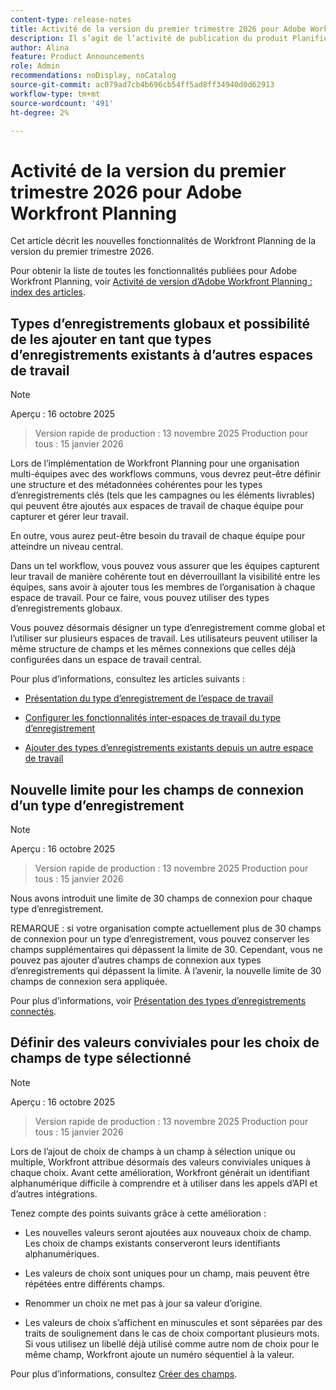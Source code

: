 ```yaml
---
content-type: release-notes
title: Activité de la version du premier trimestre 2026 pour Adobe Workfront Planning
description: Il s’agit de l’activité de publication du produit Planification d’Adobe Workfront pour le premier trimestre 2026.
author: Alina
feature: Product Announcements
role: Admin
recommendations: noDisplay, noCatalog
source-git-commit: ac079ad7cb4b696cb54ff5ad8ff34940d0d62913
workflow-type: tm+mt
source-wordcount: '491'
ht-degree: 2%

---
```


# Activité de la version du premier trimestre 2026 pour Adobe Workfront Planning

Cet article décrit les nouvelles fonctionnalités de Workfront Planning de la version du premier trimestre 2026.

<!--keep the sentence below for all future quarterly release pages-->

Pour obtenir la liste de toutes les fonctionnalités publiées pour Adobe Workfront Planning, voir [Activité de version d’Adobe Workfront Planning : index des articles](/help/quicksilver/product-announcements/product-releases/planning-release-activity/planning-release-activity-article-index.md).


## Types d’enregistrements globaux et possibilité de les ajouter en tant que types d’enregistrements existants à d’autres espaces de travail

>[!NOTE]
>
>Aperçu : 16 octobre 2025
>>Version rapide de production : 13 novembre 2025
>>Production pour tous : 15 janvier 2026

Lors de l’implémentation de Workfront Planning pour une organisation multi-équipes avec des workflows communs, vous devrez peut-être définir une structure et des métadonnées cohérentes pour les types d’enregistrements clés (tels que les campagnes ou les éléments livrables) qui peuvent être ajoutés aux espaces de travail de chaque équipe pour capturer et gérer leur travail.

En outre, vous aurez peut-être besoin du travail de chaque équipe pour atteindre un niveau central.

Dans un tel workflow, vous pouvez vous assurer que les équipes capturent leur travail de manière cohérente tout en déverrouillant la visibilité entre les équipes, sans avoir à ajouter tous les membres de l’organisation à chaque espace de travail. Pour ce faire, vous pouvez utiliser des types d’enregistrements globaux.

Vous pouvez désormais désigner un type d’enregistrement comme global et l’utiliser sur plusieurs espaces de travail. Les utilisateurs peuvent utiliser la même structure de champs et les mêmes connexions que celles déjà configurées dans un espace de travail central.

Pour plus d’informations, consultez les articles suivants :

* [Présentation du type d’enregistrement de l’espace de travail](/help/quicksilver/planning/architecture/cross-workspace-record-types-overview.md)

* [Configurer les fonctionnalités inter-espaces de travail du type d’enregistrement](/help/quicksilver/planning/architecture/configure-record-type-cross-workspace-capabilities.md)

* [Ajouter des types d’enregistrements existants depuis un autre espace de travail](/help/quicksilver/planning/architecture/add-existing-record-types-from-another-workspace.md)

## Nouvelle limite pour les champs de connexion d’un type d’enregistrement

>[!NOTE]
>
>Aperçu : 16 octobre 2025
>>Version rapide de production : 13 novembre 2025
>>Production pour tous : 15 janvier 2026

Nous avons introduit une limite de 30 champs de connexion pour chaque type d’enregistrement.

REMARQUE : si votre organisation compte actuellement plus de 30 champs de connexion pour un type d’enregistrement, vous pouvez conserver les champs supplémentaires qui dépassent la limite de 30. Cependant, vous ne pouvez pas ajouter d’autres champs de connexion aux types d’enregistrements qui dépassent la limite. À l’avenir, la nouvelle limite de 30 champs de connexion sera appliquée.

Pour plus d’informations, voir [Présentation des types d’enregistrements connectés](/help/quicksilver/planning/architecture/connect-record-types-overview.md).

## Définir des valeurs conviviales pour les choix de champs de type sélectionné

>[!NOTE]
>
>Aperçu : 16 octobre 2025
>>Version rapide de production : 13 novembre 2025
>>Production pour tous : 15 janvier 2026

Lors de l’ajout de choix de champs à un champ à sélection unique ou multiple, Workfront attribue désormais des valeurs conviviales uniques à chaque choix. Avant cette amélioration, Workfront générait un identifiant alphanumérique difficile à comprendre et à utiliser dans les appels d’API et d’autres intégrations.

Tenez compte des points suivants grâce à cette amélioration :

* Les nouvelles valeurs seront ajoutées aux nouveaux choix de champ. Les choix de champs existants conserveront leurs identifiants alphanumériques.

* Les valeurs de choix sont uniques pour un champ, mais peuvent être répétées entre différents champs.

* Renommer un choix ne met pas à jour sa valeur d’origine.

* Les valeurs de choix s’affichent en minuscules et sont séparées par des traits de soulignement dans le cas de choix comportant plusieurs mots. Si vous utilisez un libellé déjà utilisé comme autre nom de choix pour le même champ, Workfront ajoute un numéro séquentiel à la valeur.

Pour plus d’informations, consultez [Créer des champs](/help/quicksilver/planning/fields/create-fields.md).